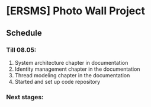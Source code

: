# \[ERSMS\] Photo Wall Project

## Schedule
### Till 08.05:
1. System architecture chapter in documentation
2. Identity management chapter in the documentation
3. Thread modeling chapter in the documentation
4. Started and set up code repository

### Next stages: